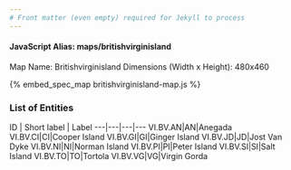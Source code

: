 ```yaml
---
# Front matter (even empty) required for Jekyll to process
---
```


#### JavaScript Alias: maps/britishvirginisland

Map Name: Britishvirginisland
Dimensions (Width x Height): 480x460



{% embed_spec_map britishvirginisland-map.js %}

### List of Entities

ID | Short label | Label
---|---|---|---
VI.BV.AN|AN|Anegada
VI.BV.CI|CI|Cooper Island
VI.BV.GI|GI|Ginger Island
VI.BV.JD|JD|Jost Van Dyke
VI.BV.NI|NI|Norman Island
VI.BV.PI|PI|Peter Island
VI.BV.SI|SI|Salt Island
VI.BV.TO|TO|Tortola
VI.BV.VG|VG|Virgin Gorda


